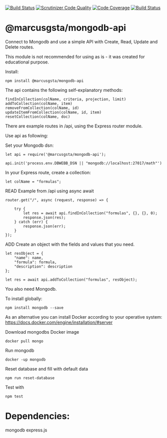 [![Build Status](https://travis-ci.org/marcusgsta/mongodb-API.svg?branch=master)](https://travis-ci.org/marcusgsta/mongodb-API)
[![Scrutinizer Code Quality](https://scrutinizer-ci.com/g/marcusgsta/mongodb-API/badges/quality-score.png?b=master)](https://scrutinizer-ci.com/g/marcusgsta/mongodb-API/?branch=master)
[![Code Coverage](https://scrutinizer-ci.com/g/marcusgsta/mongodb-API/badges/coverage.png?b=master)](https://scrutinizer-ci.com/g/marcusgsta/mongodb-API/?branch=master)
[![Build Status](https://scrutinizer-ci.com/g/marcusgsta/mongodb-API/badges/build.png?b=master)](https://scrutinizer-ci.com/g/marcusgsta/mongodb-API/build-status/master)

# @marcusgsta/mongodb-api

Connect to Mongodb and use a simple API with Create, Read, Update and Delete routes.

This module is not recommended for using as is - it was created for educational purpose.


Install:

```
npm install @marcusgsta/mongodb-api
```

The api contains the following self-explanatory methods:
```
findInCollection(colName, criteria, projection, limit)
addToCollection(colName, item)
removeFromCollection(colName, id)
updateItemFromCollection(colName, id, item)
resetCollection(colName, doc)
```

There are example routes in /api, using the Express router module.

Use api as following:

Set your Mongodb dsn:
```
let api = require('@marcusgsta/mongodb-api');

api.init('process.env.DBWEBB_DSN || "mongodb://localhost:27017/math"')
```

In your Express route, create a collection:

```
let colName = "formulas";
```

READ
Example from /api using async await

```
router.get("/", async (request, response) => {

    try {
        let res = await api.findInCollection("formulas", {}, {}, 0);
        response.json(res);
    } catch (err) {
        response.json(err);
    }
});
```


ADD
Create an object with the fields and values that you need.
```
let resObject = {
    "name": name,
    "formula": formula,
    "description": description
};

let res = await api.addToCollection("formulas", resObject);
```


You also need Mongodb.

To install globally:
```
npm install mongodb --save
```

As an alternative you can install Docker according to your operative system:
https://docs.docker.com/engine/installation/#server

Download mongodbs Docker image
```
docker pull mongo
```

Run mongodb
```
docker -up mongodb
```

Reset database and fill with default data
```
npm run reset-database
```

Test with
```
npm test
```

# Dependencies:
mongodb
express.js
